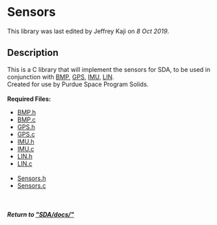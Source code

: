 # Sensors
This library was last edited by Jeffrey Kaji on *8 Oct 2019*. <br/>

## Description
This is a C library that will implement the sensors for SDA, 
to be used in conjunction with 
[BMP](BMP.md),
[GPS](GPS.md),
[IMU](IMU.md),
[LIN](LIN.md). <br/>
Created for use by Purdue Space Program Solids. <br/><br/>
__Required Files:__
* [BMP.h](../src/BMP.h)
* [BMP.c](../src/BMP.c)
* [GPS.h](../src/GPS.h)
* [GPS.c](../src/GPS.c)
* [IMU.h](../src/IMU.h)
* [IMU.c](../src/IMU.c)
* [LIN.h](../src/LIN.h)
* [LIN.c](../src/LIN.c) <br/><br/>
* [Sensors.h](../src/Sensors.h)
* [Sensors.c](../src/Sensors.c)

<br/>

##### Return to ["SDA/docs/"](../docs/)